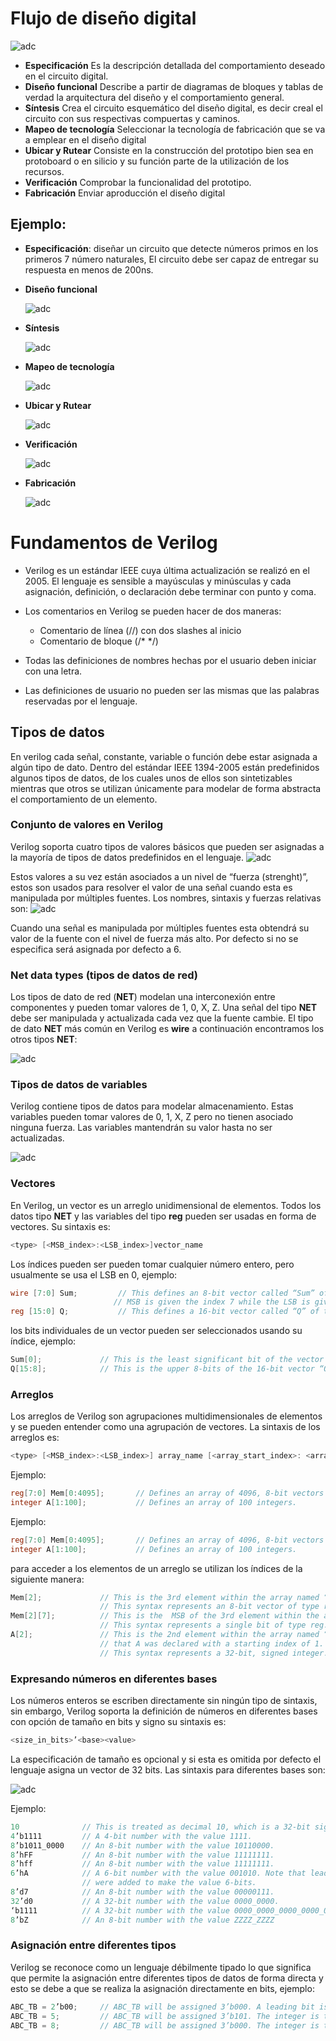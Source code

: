 # Flujo de diseño digital 
![adc](images/FlujoDiseñodigital.png)
* **Especificación** Es la descripción detallada del comportamiento deseado en el circuito digital.
* **Diseño funcional** Describe a partir de diagramas de bloques y tablas de verdad la arquitectura del diseño y el comportamiento general.
* **Síntesis** Crea el circuito esquemático del diseño digital, es decir creal el circuito con sus respectivas compuertas y caminos.
* **Mapeo de tecnología** Seleccionar la tecnología de fabricación que se va a emplear en el diseño digital
* **Ubicar y Rutear** Consiste en la construcción del prototipo bien sea en protoboard o en silicio y su función parte de la utilización de los recursos.
* **Verificación** Comprobar la funcionalidad del prototipo.
* **Fabricación** Enviar aproducción el diseño digital 
## Ejemplo:
* **Especificación**: diseñar un circuito que detecte números primos en los primeros 7 número naturales, El circuito debe ser capaz de entregar su respuesta en menos de 200ns.
* **Diseño funcional**

    ![adc](images/Diseñofuncional.png)

* **Síntesis**

    ![adc](images/sintesis.png)

* **Mapeo de tecnología**

    ![adc](images/MapeoTecnologia.png)

* **Ubicar y Rutear**

    ![adc](images/UbicacionRuteo.png)

* **Verificación**

    ![adc](images/Verificacion.png)

* **Fabricación**

    ![adc](images/Fabricacion.png)

# Fundamentos de Verilog
* Verilog es un estándar IEEE cuya última actualización se realizó en el 2005. El lenguaje es sensible a mayúsculas y minúsculas y cada asignación, definición, o declaración debe terminar con punto y coma.

* Los comentarios en Verilog se pueden hacer de dos maneras:
    - Comentario de línea (//) con dos slashes al inicio
    - Comentario de bloque (/*   */)
* Todas las definiciones de nombres hechas por el usuario deben iniciar con una letra.
* Las definiciones de usuario no pueden ser las mismas que las palabras reservadas por el lenguaje.
## Tipos de datos 
En verilog cada señal, constante, variable o función debe estar asignada a algún tipo de dato. Dentro del estándar IEEE 1394-2005 están predefinidos algunos tipos de datos, de los cuales unos de ellos son sintetizables mientras que otros se utilizan únicamente para modelar de forma abstracta el comportamiento de un elemento.
### Conjunto de valores en Verilog 
Verilog soporta cuatro tipos de valores básicos que pueden ser asignadas a la mayoría de tipos de datos predefinidos en el lenguaje.
![adc](images/ConjuntoValores.png)

Estos valores a su vez están asociados a un nivel de “fuerza (strenght)”, estos son usados para resolver el valor de una señal cuando esta es manipulada por múltiples fuentes. Los nombres, sintaxis y fuerzas relativas son:
![adc](images/Fuerza.png)

Cuando una señal es manipulada por múltiples fuentes esta obtendrá su valor de la fuente con el nivel de fuerza más alto. Por defecto si no se especifica será asignada por defecto a 6.

### Net data types (tipos de datos de red)

Los tipos de dato de red (**NET**) modelan una interconexión entre componentes y pueden tomar valores de 1, 0, X, Z. Una señal del tipo **NET** debe ser manipulada y actualizada cada vez que la fuente cambie. El tipo de dato **NET** más común en Verilog es **wire** a continuación encontramos los otros tipos **NET**: 

![adc](images/NetTypes.png)

### Tipos de datos de variables 
 Verilog contiene tipos de datos para modelar almacenamiento. Estas variables pueden tomar valores de 0, 1, X, Z pero no tienen asociado ninguna fuerza. Las variables mantendrán su valor hasta no ser actualizadas.
 
 ![adc](images/VariableDatatypes.png)

 ### Vectores
 En Verilog, un vector es un arreglo unidimensional de elementos. Todos los datos tipo **NET** y las variables del tipo **reg** pueden ser usadas en forma de vectores. Su sintaxis es:
 ```verilog
 <type> [<MSB_index>:<LSB_index>]vector_name
 ```
 Los índices pueden ser pueden tomar cualquier número entero, pero usualmente se usa el LSB en 0, ejemplo:
 ```verilog
wire [7:0] Sum; 		// This defines an 8-bit vector called “Sum” of type wire. The
                        // MSB is given the index 7 while the LSB is given the index 0.
reg [15:0] Q; 		    // This defines a 16-bit vector called “Q” of type reg.
```
los bits individuales de un vector pueden ser seleccionados usando su índice, ejemplo:
```verilog
Sum[0]; 			// This is the least significant bit of the vector “Sum” defined above.
Q[15:8]; 			// This is the upper 8-bits of the 16-bit vector “Q” defined above.
```
### Arreglos
Los arreglos de Verilog son agrupaciones multidimensionales de elementos y se pueden entender como una agrupación de vectores. La sintaxis de los arreglos es:
```verilog
<type> [<MSB_index>:<LSB_index>] array_name [<array_start_index>: <array_end_index>];
```
Ejemplo:
```verilog
reg[7:0] Mem[0:4095]; 		// Defines an array of 4096, 8-bit vectors of type reg.
integer A[1:100]; 			// Defines an array of 100 integers.
```
Ejemplo:
```verilog
reg[7:0] Mem[0:4095]; 		// Defines an array of 4096, 8-bit vectors of type reg.
integer A[1:100]; 			// Defines an array of 100 integers.
```
para acceder a los elementos de un arreglo se utilizan los índices de la siguiente manera:
```verilog
Mem[2]; 		    // This is the 3rd element within the array named “Mem”.
                    // This syntax represents an 8-bit vector of type reg.
Mem[2][7]; 			// This is the  MSB of the 3rd element within the array named “Mem”.
                    // This syntax represents a single bit of type reg.
A[2]; 				// This is the 2nd element within the array named “A”. Recall
                    // that A was declared with a starting index of 1.
                    // This syntax represents a 32-bit, signed integer.
```
### Expresando números en diferentes bases 
Los números enteros se escriben directamente sin ningún tipo de sintaxis, sin embargo, Verilog soporta la definición de números en diferentes bases con opción de tamaño en bits y signo su sintaxis es:
```verilog
<size_in_bits>’<base><value>
```
La especificación de tamaño es opcional y si esta es omitida por defecto el lenguaje asigna un vector de 32 bits. Las sintaxis para diferentes bases son:

![adc](images/NumerosBases.png)

Ejemplo:
```verilog
10 			    // This is treated as decimal 10, which is a 32-bit signed vector.
4’b1111 		// A 4-bit number with the value 1111.
8’b1011_0000 	// An 8-bit number with the value 10110000.
8’hFF 			// An 8-bit number with the value 11111111.
8’hff 			// An 8-bit number with the value 11111111.
6’hA 			// A 6-bit number with the value 001010. Note that leading zeros 
                // were added to make the value 6-bits.
8’d7 			// An 8-bit number with the value 00000111.
32’d0 			// A 32-bit number with the value 0000_0000.
‘b1111 			// A 32-bit number with the value 0000_0000_0000_0000_0000_0000_0000_1111.
8’bZ 			// An 8-bit number with the value ZZZZ_ZZZZ
```
### Asignación entre diferentes tipos
Verilog se reconoce como un lenguaje débilmente tipado lo que significa que permite la asignación entre diferentes tipos de datos de forma directa y esto se debe a que se realiza la asignación directamente en bits, ejemplo:
```verilog
ABC_TB = 2’b00; 	// ABC_TB will be assigned 3’b000. A leading bit is automatically added.
ABC_TB = 5; 		// ABC_TB will be assigned 3’b101. The integer is truncated to 3-bits.
ABC_TB = 8; 		// ABC_TB will be assigned 3’b000. The integer is truncated to 3-bits.
```
